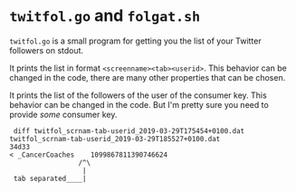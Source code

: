 # `twitfol.go` and `folgat.sh`

`twitfol.go` is a small program for getting you the list of your Twitter followers on stdout.

It prints the list in format `<screenname><tab><userid>`.
This behavior can be changed in the code, there are many other properties that can be chosen.

It prints the list of the followers of the user of the consumer key.
This behavior can be changed in the code. But I'm pretty sure you need to provide *some* consumer key.

```
 diff twitfol_scrnam-tab-userid_2019-03-29T175454+0100.dat twitfol_scrnam-tab-userid_2019-03-29T185527+0100.dat
34d33
< _CancerCoaches	1099867811390746624
                 /^\
                  |
 tab separated____|
```
